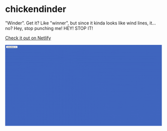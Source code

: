 # chickendinder
"Winder". Get it? Like "winner", but since it kinda looks like wind lines, it... no? Hey, stop punching me! HEY! STOP IT!

[Check it out on Netlify](https://chickendinder.netlify.app/)

![](https://github.com/AdamSzakal/chickendinder/blob/master/winder.png)
